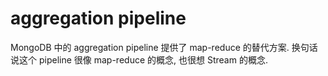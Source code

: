 # aggregation pipeline

MongoDB 中的 aggregation pipeline 提供了 map-reduce 的替代方案.
换句话说这个 pipeline 很像 map-reduce 的概念, 也很想 Stream 的概念.

